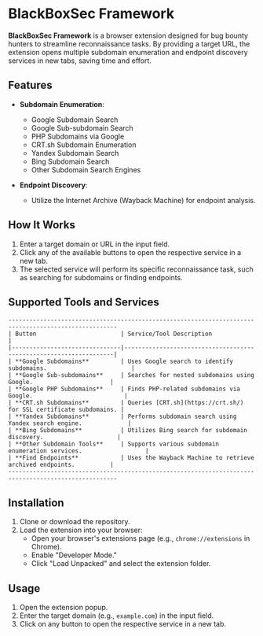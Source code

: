 # BlackBoxSec Framework

**BlackBoxSec Framework** is a browser extension designed for bug bounty hunters to streamline reconnaissance tasks. By providing a target URL, the extension opens multiple subdomain enumeration and endpoint discovery services in new tabs, saving time and effort.

## Features

- **Subdomain Enumeration**:
  - Google Subdomain Search
  - Google Sub-subdomain Search
  - PHP Subdomains via Google
  - CRT.sh Subdomain Enumeration
  - Yandex Subdomain Search
  - Bing Subdomain Search
  - Other Subdomain Search Engines

- **Endpoint Discovery**:
  - Utilize the Internet Archive (Wayback Machine) for endpoint analysis.

## How It Works

1. Enter a target domain or URL in the input field.
2. Click any of the available buttons to open the respective service in a new tab.
3. The selected service will perform its specific reconnaissance task, such as searching for subdomains or finding endpoints.

## Supported Tools and Services
```
-----------------------------------------------------------------------------------------------------
| Button                        | Service/Tool Description                                          |
|-------------------------------|-------------------------------------------------------------------|
| **Google Subdomains**         | Uses Google search to identify subdomains.                        |
| **Google Sub-subdomains**     | Searches for nested subdomains using Google.                      |
| **Google PHP Subdomains**     | Finds PHP-related subdomains via Google.                          |
| **CRT.sh Subdomains**         | Queries [CRT.sh](https://crt.sh/) for SSL certificate subdomains. |
| **Yandex Subdomains**         | Performs subdomain search using Yandex search engine.             |
| **Bing Subdomains**           | Utilizes Bing search for subdomain discovery.                     |
| **Other Subdomain Tools**     | Supports various subdomain enumeration services.                  |
| **Find Endpoints**            | Uses the Wayback Machine to retrieve archived endpoints.          |
-----------------------------------------------------------------------------------------------------
```

## Installation

1. Clone or download the repository.
2. Load the extension into your browser:
   - Open your browser's extensions page (e.g., `chrome://extensions` in Chrome).
   - Enable "Developer Mode."
   - Click "Load Unpacked" and select the extension folder.

## Usage

1. Open the extension popup.
2. Enter the target domain (e.g., `example.com`) in the input field.
3. Click on any button to open the respective service in a new tab.
